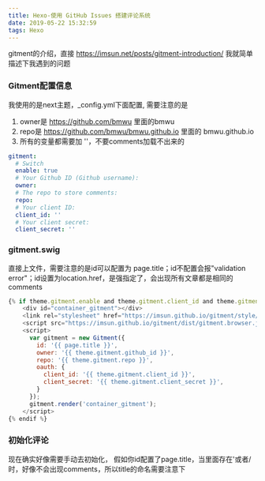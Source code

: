 ```yaml
---
title: Hexo-使用 GitHub Issues 搭建评论系统
date: 2019-05-22 15:32:59
tags: Hexo
---
```


gitment的介绍，直接 https://imsun.net/posts/gitment-introduction/
我就简单描述下我遇到的问题

### Gitment配置信息
我使用的是next主题，_config.yml下面配置, 需要注意的是
1. owner是 https://github.com/bmwu 里面的bmwu
2. repo是 https://github.com/bmwu/bmwu.github.io 里面的 bmwu.github.io
3. 所有的变量都需要加 ''，不要comments加载不出来的

```yml
gitment:
  # Switch
  enable: true
  # Your Github ID (Github username):
  owner:
  # The repo to store comments:
  repo: 
  # Your client ID:
  client_id: ''
  # Your client secret:
  client_secret: ''
```

### gitment.swig
直接上文件，需要注意的是id可以配置为 page.title；id不配置会报"validation error"；id设置为location.href，是强指定了，会出现所有文章都是相同的comments

```javascript
{% if theme.gitment.enable and theme.gitment.client_id and theme.gitment.client_secret %}
    <div id="container_gitment"></div>
    <link rel="stylesheet" href="https://imsun.github.io/gitment/style/default.css">
    <script src="https://imsun.github.io/gitment/dist/gitment.browser.js"></script>
    <script>
      var gitment = new Gitment({
        id: '{{ page.title }}',
        owner: '{{ theme.gitment.github_id }}',
        repo: '{{ theme.gitment.repo }}',
        oauth: {
          client_id: '{{ theme.gitment.client_id }}',
          client_secret: '{{ theme.gitment.client_secret }}',
        }
      });
      gitment.render('container_gitment');
    </script>
{% endif %}
```

### 初始化评论
现在确实好像需要手动去初始化， 假如你id配置了page.title，当里面存在'或者/时，好像不会出现comments，所以title的命名需要注意下
